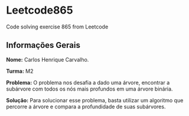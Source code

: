 # Leetcode865
Code solving exercise 865 from Leetcode

## Informações Gerais

**Nome:** Carlos Henrique Carvalho.

**Turma:** M2

**Problema:** O problema nos desafia a dado uma árvore, encontrar a subárvore com todos os nós mais profundos em uma árvore binária.

**Solução:** Para solucionar esse problema, basta utilizar um algoritmo que percorre a árvore e compara a profundidade de suas subárvores.
